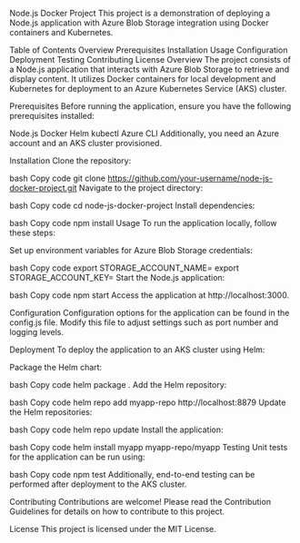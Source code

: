 Node.js Docker Project
This project is a demonstration of deploying a Node.js application with Azure Blob Storage integration using Docker containers and Kubernetes.

Table of Contents
Overview
Prerequisites
Installation
Usage
Configuration
Deployment
Testing
Contributing
License
Overview
The project consists of a Node.js application that interacts with Azure Blob Storage to retrieve and display content. It utilizes Docker containers for local development and Kubernetes for deployment to an Azure Kubernetes Service (AKS) cluster.

Prerequisites
Before running the application, ensure you have the following prerequisites installed:

Node.js
Docker
Helm
kubectl
Azure CLI
Additionally, you need an Azure account and an AKS cluster provisioned.

Installation
Clone the repository:

bash
Copy code
git clone https://github.com/your-username/node-js-docker-project.git
Navigate to the project directory:

bash
Copy code
cd node-js-docker-project
Install dependencies:

bash
Copy code
npm install
Usage
To run the application locally, follow these steps:

Set up environment variables for Azure Blob Storage credentials:

bash
Copy code
export STORAGE_ACCOUNT_NAME=<your-storage-account-name>
export STORAGE_ACCOUNT_KEY=<your-storage-account-key>
Start the Node.js application:

bash
Copy code
npm start
Access the application at http://localhost:3000.

Configuration
Configuration options for the application can be found in the config.js file. Modify this file to adjust settings such as port number and logging levels.

Deployment
To deploy the application to an AKS cluster using Helm:

Package the Helm chart:

bash
Copy code
helm package .
Add the Helm repository:

bash
Copy code
helm repo add myapp-repo http://localhost:8879
Update the Helm repositories:

bash
Copy code
helm repo update
Install the application:

bash
Copy code
helm install myapp myapp-repo/myapp
Testing
Unit tests for the application can be run using:

bash
Copy code
npm test
Additionally, end-to-end testing can be performed after deployment to the AKS cluster.

Contributing
Contributions are welcome! Please read the Contribution Guidelines for details on how to contribute to this project.

License
This project is licensed under the MIT License.
